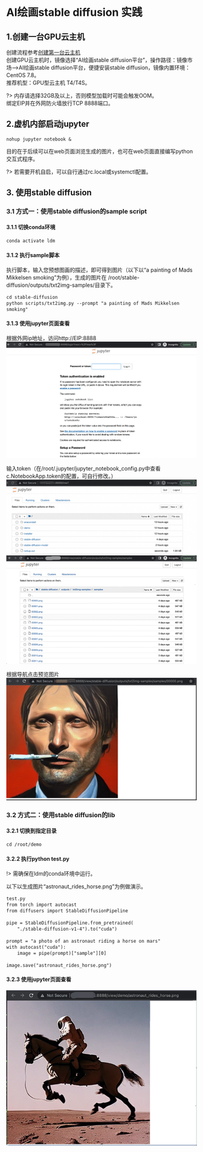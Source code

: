 # AI绘画stable diffusion 实践

## 1.创建一台GPU云主机
创建流程参考[创建第一台云主机](https://docs.ucloud.cn/uhost/newuser/briefguide)</br>
创建GPU云主机时，镜像选择“AI绘画stable diffusion平台”，操作路径：镜像市场——>AI绘画stable diffusion平台，便捷安装stable diffusion，镜像内置环境：CentOS 7.8。</br> 
推荐机型：GPU型云主机 T4/T4S。

?> 内存请选择32GB及以上，否则模型加载时可能会触发OOM。</br> 
绑定EIP并在外网防火墙放行TCP 8888端口。
   
 ## 2.虚机内部启动jupyter
 
 ```
 nohup jupyter notebook &
 ```
 目的在于后续可以在web页面浏览生成的图片，也可在web页面直接编写python交互式程序。

?> 若需要开机自启，可以自行通过rc.local或systemctl配置。

## 3. 使用stable diffusion
### 3.1 方式一：使用stable diffusion的sample script
#### 3.1.1 切换conda环境

```
conda activate ldm
```
#### 3.1.2 执行sample脚本
执行脚本，输入您预想图画的描述，即可得到图片（以下以“a painting of Mads Mikkelsen smoking”为例），生成的图片在 /root/stable-diffusion/outputs/txt2img-samples/目录下。
```
cd stable-diffusion
python scripts/txt2img.py --prompt "a painting of Mads Mikkelsen smoking"
```
#### 3.1.3 使用jupyter页面查看
根据外网ip地址，访问http://EIP:8888
![img](/images/practice/jupyter1.png)

输入token（在/root/.jupyter/jupyter_notebook_config.py中查看c.NotebookApp.token的配置，可自行修改。）
![img](/images/practice/jupyter2.png) </br>
![img](/images/practice/jupyter3.png)

根据导航点击预览图片
![img](/images/practice/jupyter5.png)

### 3.2 方式二：使用stable diffusion的lib
#### 3.2.1 切换到指定目录
```
cd /root/demo
```
#### 3.2.2 执行python test.py
!> 需确保在ldm的conda环境中运行。

以下以生成图片“astronaut_rides_horse.png”为例做演示。
```
test.py
from torch import autocast
from diffusers import StableDiffusionPipeline
 
pipe = StableDiffusionPipeline.from_pretrained(
    "./stable-diffusion-v1-4").to("cuda")
 
prompt = "a photo of an astronaut riding a horse on mars"
with autocast("cuda"):
    image = pipe(prompt)["sample"][0] 
     
image.save("astronaut_rides_horse.png")
```

#### 3.2.3 使用jupyter页面查看
![img](/images/practice/jupyter4.png)

 
   
   
   
